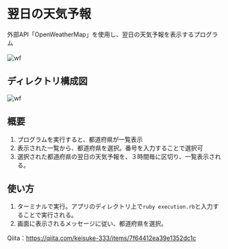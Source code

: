 # 翌日の天気予報
外部API「OpenWeatherMap」を使用し、翌日の天気予報を表示するプログラム  
<br>
![wf](https://user-images.githubusercontent.com/65392082/96840155-0ca0c200-1485-11eb-8ef5-6841683f81ea.gif)

## ディレクトリ構成図
![wf](https://user-images.githubusercontent.com/65392082/96851197-bb97ca80-1492-11eb-8532-9523940f2405.png)

## 概要
1. プログラムを実行すると、都道府県が一覧表示
1. 表示された一覧から、都道府県を選択。番号を入力することで選択可
1. 選択された都道府県の翌日の天気予報を、３時間毎に区切り、一覧表示される。

## 使い方
1. ターミナルで実行。アプリのディレクトリ上で`ruby execution.rb`と入力することで実行される。
1. 画面に表示されるメッセージに従い、都道府県を選択。<br>

Qiita：https://qiita.com/keisuke-333/items/7f64412ea39e1352dc1c
